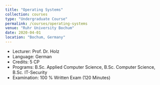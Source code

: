 ```yaml
---
title: "Operating Systems"
collection: courses
type: "Undergraduate Course"
permalink: /courses/operating-systems
venue: "Ruhr University Bochum"
date: 2020-04-01
location: "Bochum, Germany"
---
```


* Lecturer: Prof. Dr. Holz
* Language: German
* Credits: 5 CP
* Programs: B.Sc. Applied Computer Science, B.Sc. Computer Science, B.Sc. IT-Security
* Examination: 100 % Written Exam (120 Minutes)


